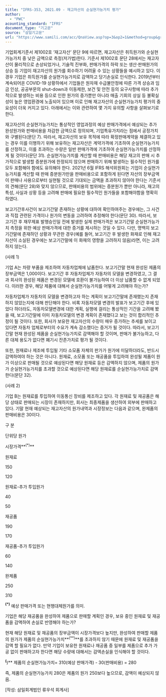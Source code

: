 ```yaml
---
title: "IFRS-353, 2021.09 - 재고자산의 순실현가능가치 평가"
author:
  - "PWC"
acounting_standard: "IFRS"
document_type: "기고문"
source: "삼일기고문"
url: "https://www.samili.com/acc/QnaView.asp?op=3&op2=1&method=group&group=2086-15;1&orgcode=0&searchword=&page=1&code=IFRS%2D353%3A202109"
---
```

기업회계기준서 제1002호 ‘재고자산’ 문단 9에 따르면, 재고자산은 취득원가와 순실현가능가치 중 낮은 금액으로 측정(저가법)한다. 기준서 제1002호 문단 28에서는 재고자산이 물리적으로 손상되었거나, 기술적 진부화, 판매가격의 하락 또는 생산·판매원가의 상승 등 기업이 재고자산의 원가를 회수하기 어려울 수 있는 상황들을 예시하고 있다. 이 경우 기업은 취득원가를 순실현가능가치로 감액하고 당기손실로 인식한다. 2019년부터 계속되어온 COVID-19 상황하에서 기업들은 원자재 수급불안정에 따른 가격 상승과 임금 인상, 공공부문의 shut-down과 이동제한, 보건 및 안전 등의 요구사항에 따라 추가적으로 발생하는 비용 등으로 인한 원가의 증가뿐만 아니라 매출 기회의 상실 등 불확실성이 높은 영업환경에 노출되어 있으며 이로 인해 재고자산의 순실현가능가치 평가의 중요성이 더욱 커지고 있다. 아래에서는 이와 관련하여 몇 가지 유의할 사항을 살펴보기로 한다.

  

재고자산의 순실현가능가치는 통상적인 영업과정의 예상 판매가격에서 예상되는 추가 완성원가와 판매비용을 차감한 금액으로 정의되며, 기업특유가치라는 점에서 공정가치와 구별된다(문단 7). 따라서, 재고자산의 보유 목적에 따라 확정판매계약을 체결하고 있는 경우 이를 이행하기 위해 보유하는 재고자산은 계약가격에 기초하여 순실현가능가치를 산정하고, 이를 초과하는 수량은 일반 판매가격에 기초하여 순실현가능가치를 산정하게 될 것이다(문단 31). 순실현가능가치를 계산할 때 판매비용은 해당 재고의 판매 시 추가적으로 발생할 증분원가에 한정되지 않으며 판매하기 위해 발생하는 필수적인 원가를 모두 포함해야 함에도 유의해야 한다. 2021년 6월 IFRS 해석위원회는 기업이 순실현가능가치를 계산할 때 판매 증분원가만을 판매비용으로 포함하게 된다면 자산의 장부금액이 판매나 사용으로부터 실현될 것으로 기대되는 금액을 초과하지 않아야 한다는 기준서의 견해(문단 28)와 맞지 않으므로, 판매비용의 범위에는 증분원가 뿐만 아니라, 재고의 특성, 사실과 상황 등을 고려해 판매에 필요한 필수적인 원가들을 포함해야함을 명확히 하였다.

  

보고기간후사건이 보고기간말 존재하는 상황에 대하여 확인하여주는 경우에는, 그 사건과 직접 관련된 가격이나 원가의 변동을 고려하여 추정해야 한다(문단 30). 따라서, 보고기간 후 재무제표 발행승인일 전에 발생한 실제 판매가격은 보고기간말 순실현가능가치 측정을 위한 예상 판매가격에 대한 증거를 제시하는 것일 수 있다. 다만, 명백히 보고기간말에 존재하던 상황과 무관한 경우(예를 들어, 보고기간 후 발생한 화재로 인해 재고자산이 소실된 경우에는 보고기간말에 이 화재의 영향을 고려하지 않음)라면, 이는 고려하지 않는다.

(사례 1)

기업 A는 차량 부품을 제조하여 자동차업체에 납품한다. 보고기간말 현재 완성된 제품의 장부금액은 1,000이다. 보고기간 후 자동차업체가 자동차의 모델을 변경하였고, 그 결과 회사의 완성된 제품은 변경된 모델에 호환이 불가능하여 더 이상 납품할 수 없게 되었다. 이러한 경우, 해당 제품에 대해서 순실현가능가치를 어떻게 고려해야 하는가?

자동차업체가 자동차의 모델을 변경하고자 하는 계획이 보고기간말에 존재했는지 존재하지 않았는지에 대해 판단해야 한다. 비록 자동차모델 변경의 발표가 보고기간 후에 있었다 하더라도, 자동차모델변경에 대한 계획, 실행에 걸리는 통상적인 기간을 고려해 봤을 때, 보고기간말에 이미 자동차모델의 변경 계획이 존재했다고 보는 것이 합리적인 추정이 될 것이다. 또한, 회사가 보유한 재고자산의 수량이 매우 증가하는 추세를 보이고 있다면 자동차 업체로부터의 수요가 계속 감소했다는 증거가 될 것이다. 따라서, 보고기간말 현재 완성된 제품을 순실현가능가치로 감액해야 할 것이며, 판매가 불가능하고, 다른 대체 용도가 없다면 폐기시 잔존가치로 평가 될 것이다.

또한, 원재료나 제조에 투입될 기타 소모품 자체의 판가가 원가에 미달하더라도, 반드시 감액하여야 하는 것은 아니다. 원재료, 소모품 또는 재공품을 투입하여 완성될 제품이 원가 이상으로 판매될 것으로 예상된다면 해당 원재료 등은 감액하지 않으며, 제품의 원가가 순실현가능가치를 초과할 것으로 예상된다면 해당 원재료를 순실현가능가치로 감액한다(문단 32).

  

(사례 2)

기업 B는 원재료를 투입하여 이동통신 장비를 제조하고 있다. 각 원재료 및 재공품은 해당 상태로 판매되는 시장이 존재하지만, 회사는 최종제품을 생산하여 외부에 판매하고 있다. 기말 현재 예상되는 재고자산의 원가내역과 시장정보는 다음과 같으며, 완제품의 판매비용은 30이다.

구 분

단위당 원가

시장가격**<sup>(*)</sup>**

원재료

150

120

원재료-추가 투입원가

40

50

재공품

190

170

재공품-추가 투입원가

60

140

완제품

250

310

**<sup>(*)</sup>** 예상 판매가격 또는 현행대체원가를 의미.

기업은 해당 재공품을 완성하여 제품으로 판매할 계획인 경우, 보유 중인 원재료 및 재공품을 감액하여 손실로 반영해야 하는가?

현재 해당 원재료 및 재공품의 장부금액이 시장가격보다 높지만, 완성하여 판매할 제품의 원가가 제품의 순실현가능가치**<sup>(**)</sup>**를 초과하지 않기 때문에 원재료 및 재공품을 감액 할 필요가 없다. 만약 기업이 보유한 원재료나 재공품 중 일부를 제품으로 추가 가공 없이 판매하고자 한다면 해당 수량에 대해서는 감액손실을 인식해야 할 것이다.

**<sup>(**)</sup>** 제품의 순실현가능가치= 310(예상 판매가격) - 30(판매비용) = 280

즉, 제품의 순실현가능가치 280은 제품의 원가 250보다 높으므로, 감액이 예상되지 않음.

  

\[작성: 삼일회계법인 류우석 회계사\]
